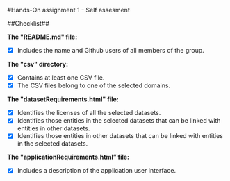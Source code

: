 #Hands-On assignment 1 - Self assesment

##Checklist##

**The "README.md" file:**
- [x] Includes the name and Github users of all members of the group.

**The "csv" directory:**
- [x] Contains at least one CSV file.
- [x] The CSV files belong to one of the selected domains.

**The "datasetRequirements.html" file:**
- [x] Identifies the licenses of all the selected datasets.
- [x] Identifies those entities in the selected datasets that can be linked with entities in other datasets.
- [x] Identifies those entities in other datasets that can be linked with entities in the selected datasets.

**The "applicationRequirements.html” file:**
- [x] Includes a description of the application user interface.
